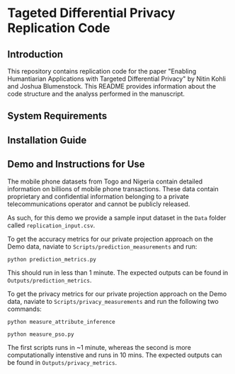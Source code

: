 # Tageted Differential Privacy Replication Code

## Introduction

This repository contains replication code for the paper "Enabling Humantiarian Applications with Targeted Differential Privacy" by Nitin Kohli and Joshua Blumenstock. This README provides information about the code structure and the analyss performed in the manuscript.

## System Requirements

## Installation Guide

## Demo and Instructions for Use

The mobile phone datasets from Togo and Nigeria contain detailed information on billions of mobile phone transactions. These data contain proprietary and confidential information belonging to a private telecommunications operator and cannot be publicly released. 

As such, for this demo we provide a sample input dataset in the `Data` folder called `replication_input.csv`. 

To get the accuracy metrics for our private projection approach on the Demo data, naviate to `Scripts/prediction_measurements` and run:

`python prediction_metrics.py`

This should run in less than 1 minute. The expected outputs can be found in `Outputs/prediction_metrics`.

To get the privacy metrics for our private projection approach on the Demo data, naviate to `Scripts/privacy_measurements` and run the following two commands:

`python measure_attribute_inference`

`python measure_pso.py`

The first scripts runs in ~1 minute, whereas the second is more computationally intenstive and runs in 10 mins. The expected outputs can be found in `Outputs/privacy_metrics`.


